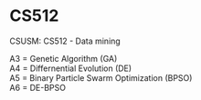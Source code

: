 # CS512
CSUSM: CS512 - Data mining

A3 = Genetic Algorithm (GA)  
A4 = Differnential Evolution (DE)  
A5 = Binary Particle Swarm Optimization (BPSO)  
A6 = DE-BPSO  
